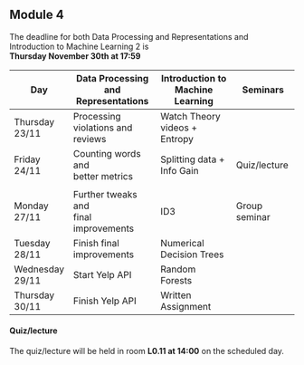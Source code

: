 
## Module 4

The deadline for both Data Processing and Representations and Introduction to Machine Learning 2 is<br>**Thursday November 30th at 17:59**

| Day                | Data Processing<br>and Representations | Introduction to<br>Machine Learning | Seminars          |
| ------------------ | ---------------------------- | ----------------------------------- | --------------------------- |
| Thursday<br>23/11  | Processing violations and<br>reviews | Watch Theory videos + Entropy |                           |
| Friday<br>24/11    | Counting words and<br>better metrics | Splitting data + Info Gain  | Quiz/lecture                |
|                    |                                      |                             |                             |
| Monday<br>27/11    | Further tweaks and<br>final improvements | ID3                     | Group seminar               |
| Tuesday<br>28/11   | Finish final improvements    | Numerical Decision Trees            |                             |
| Wednesday<br>29/11 | Start Yelp API               | Random Forests                      |                             |
| Thursday<br>30/11  | Finish Yelp API              | Written Assignment                  |                             |



#### Quiz/lecture

The quiz/lecture will be held in room **L0.11 at 14:00** on the scheduled day.

